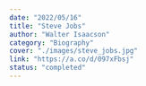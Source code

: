 ```yaml
---
date: "2022/05/16"
title: "Steve Jobs"
author: "Walter Isaacson"
category: "Biography"
cover: "./images/steve_jobs.jpg"
link: "https://a.co/d/097xFbsj"
status: "completed"
---
```

